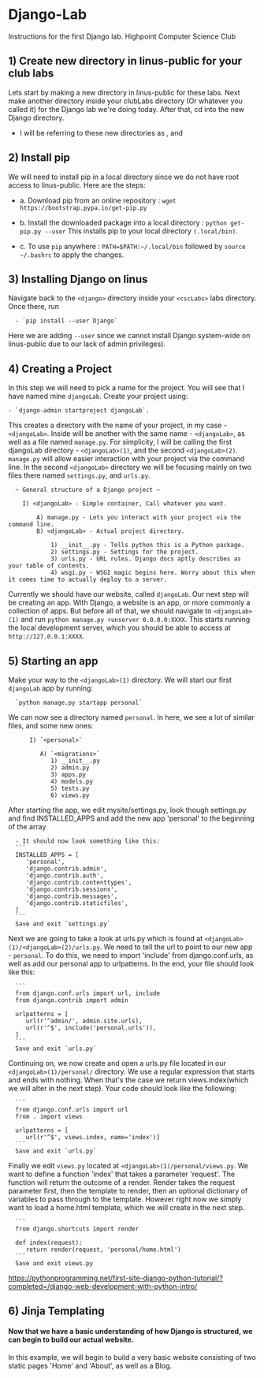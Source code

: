 # Django-Lab
Instructions for the first Django lab. Highpoint Computer Science Club

## 1) Create new directory in linus-public for your club labs

   Lets start by making a new directory in linus-public for these labs. Next make another directory inside your clubLabs directory (Or whatever you called it) for the Django lab we're doing today. After that, cd into the new Django directory.
   - I will be referring to these new directories as <clubLabs>, and <django>

## 2) Install pip

   We will need to install pip in a local directory since we do not have root access to linus-public. Here are the steps:

   - a. Download pip from an online repository : `wget https://bootstrap.pypa.io/get-pip.py`

   - b. Install the downloaded package into a local directory : `python get-pip.py --user` This installs pip to your local directory `(.local/bin)`.

   - c. To use `pip` anywhere : `PATH=$PATH:~/.local/bin` followed by `source ~/.bashrc` to apply the changes.

## 3) Installing Django on linus

   Navigate back to the `<django>` directory inside your `<cscLabs>` labs directory. Once there, run

      - `pip install --user Django`

   Here we are adding `--user` since we cannot install Django system-wide on linus-public due to our lack of admin privileges).

## 4) Creating a Project

   In this step we will need to pick a name for the project. You will see that I have named mine `djangoLab`. Create your project using:

    - `django-admin startproject djangoLab`.

   This creates a directory with the name of your project, in my case - `<djangoLab>`. Inside will be another with the same name - `<djangoLab>`, as well as a file named `manage.py`. For simplicity, I will be calling the first djangoLab directory - `<djangoLab>(1)`, and the second `<djangoLab>(2)`. `manage.py` will allow easier interaction with your project via the command line. In the second `<djangoLab>` directory we will be focusing mainly on two files there named `settings.py`, and `urls.py`.

   ```
     ~ General structure of a Django project ~

       I) <djangoLab> - Simple container, Call whatever you want.  

           A) manage.py - Lets you interact with your project via the command line.
           B) <djangoLab> - Actual project directory.

               1) __init__.py - Tells python this is a Python package.
               2) settings.py - Settings for the project.
               3) urls.py - URL rules. Django docs aptly describes as your table of contents.
               4) wsgi.py - WSGI magic begins here. Worry about this when it comes time to actually deploy to a server.
   ```


Currently we should have our website, called `djangoLab`. Our next step will be creating an app. With Django, a website is an app, or more commonly a collection of apps. But before all of that, we should navigate to `<djangoLab>(1)` and run `python manage.py runserver 0.0.0.0:XXXX`. This starts running the local development server, which you should be able to access at `http://127.0.0.1:XXXX`.


## 5) Starting an app

   Make your way to the `<djangoLab>(1)` directory. We will start our first `djangoLab` app by running:

      `python manage.py startapp personal`

   We can now see a directory named `personal`. In here, we see a lot of similar files, and some new ones:

```
      I) `<personal>`

         A) `<migrations>`
         	1) __init__.py
         	2) admin.py
         	3) apps.py
         	4) models.py
         	5) tests.py
         	6) views.py
```

   After starting the app, we edit mysite/settings.py, look though settings.py and find INSTALLED_APPS and add the new app 'personal' to the beginning of the array

      - It should now look something like this:
      ```
      INSTALLED_APPS = [
         'personal',
         'django.contrib.admin',
         'django.contrib.auth',
         'django.contrib.contenttypes',
         'django.contrib.sessions',
         'django.contrib.messages',
         'django.contrib.staticfiles',
      ]
      ```
      Save and exit `settings.py`

   Next we are going to take a look at urls.py which is found at `<djangoLab>(1)/<djangoLab>(2)/urls.py`. We need to tell the url to point to our new app - `personal`. To do this, we need to import 'include' from django.conf.urls, as well as add our personal app to urlpatterns. In the end, your file should look like this:

      ```
      from django.conf.urls import url, include
      from django.contrib import admin

      urlpatterns = [
         url(r'^admin/', admin.site.urls),
         url(r'^$', include('personal.urls')),
      ]
      ```
      Save and exit `urls.py`

   Continuing on, we now create and open a urls.py file located in our `<djangoLab>(1)/personal/` directory. We use  a regular expression that starts and ends with nothing. When that's the case we return views.index(which we will alter in the next step). Your code should look like the following:

      ```
      from django.conf.urls import url
      from . import views

      urlpatterns = [
         url(r'^$', views.index, name='index')]
      ```
      Save and exit `urls.py`

   Finally we edit `views.py` located at `<djangoLab>(1)/personal/views.py`. We want to define a function 'index' that takes a parameter 'request'. The function will return the outcome of a render. Render takes the request parameter first, then the template to render, then an optional dictionary of variables to pass through to the template. However right now we simply want to load a home.html template, which we will create in the next step.

      ```
      from django.shortcuts import render

      def index(request):
         return render(request, 'personal/home.html')
      ```
      Save and exit views.py

   https://pythonprogramming.net/first-site-django-python-tutorial/?completed=/django-web-development-with-python-intro/

## 6) Jinja Templating

   #### Now that we have a basic understanding of how Django is structured, we can begin to build our actual website.

   In this example, we will begin to build a very basic website consisting of two static pages 'Home' and 'About', as well as a Blog.
